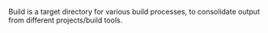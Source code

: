 
Build is a target directory for various build processes, to consolidate
output from different projects/build tools.
